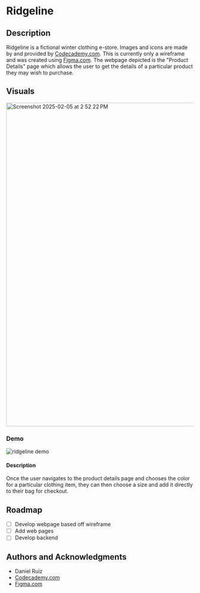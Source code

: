 # Ridgeline

## Description
Ridgeline is a fictional winter clothing e-store. Images and icons are made by and provided by [Codecademy.com](https://www.codecademy.com/). This is currently only a wireframe and was created using [Figma.com](figma.com). The webpage depicted is the "Product Details" page which allows the user to get the details of a particular product they may wish to purchase.

## Visuals
<img width="868" alt="Screenshot 2025-02-05 at 2 52 22 PM" src="https://github.com/user-attachments/assets/c8689dc5-e530-4754-9c3f-df61c2ddc410" />

### Demo
![ridgeline demo](https://github.com/user-attachments/assets/d77bff7f-d85d-4a91-b039-ee493c05dcf5)

#### Description
Once the user navigates to the product details page and chooses the color for a particular clothing item, they can then choose a size and add it directly to their bag for checkout.

## Roadmap
- [ ] Develop webpage based off wireframe
- [ ] Add web pages
- [ ] Develop backend

## Authors and Acknowledgments
- Daniel Ruiz
- [Codecademy.com](https://www.codecademy.com/)
- [Figma.com](figma.com)

